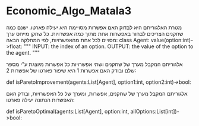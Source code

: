 # Economic_Algo_Matala3

מטרת האלגוריתם היא לבדוק האם אפשרות מסויימת היא יעילה פארטו. 
ישנם כמה שחקנים הצריכים
לבחור באפשרות אחת מתוך כמה אפשרויות. 
כל שחקן מייחס ערך מסויים לכל אחת מהאפשרויות, לפי
המחלקה הבאה:
class Agent:
value(option:int)->float:
"""
 INPUT: the index of an option.
 OUTPUT: the value of the option to the agent.
"""


אלגוריתם המקבל מערך של שחקנים ושתי אפשרויות 
כל אפשרות מיוצגת ע"י מספר שלם
ובודק האם אפשרות 1 היא שיפור פארטו של אפשרות 2:

def isParetoImprovement(agents:List[Agent], option1:int,
option2:int)->bool:

 אלגוריתם המקבל מערך של שחקנים, אפשרות, ומערך של כל האפשרויות, ובודק האם
האפשרות הנתונה יעילה פארטו:

def isParetoOptimal(agents:List[Agent], option:int,
allOptions:List[int])->bool:
